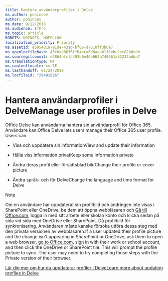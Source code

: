 ```yaml
---
title: Hantera användarprofiler i Delve
ms.author: ponincev
author: ponincev
ms.date: 9/12/2018
ms.audience: ITPro
ms.topic: article
ROBOTS: NOINDEX, NOFOLLOW
localization_priority: Priority
ms.assetid: e595481a-91de-431d-bf86-d7610ff3b6a7
ms.openlocfilehash: 45f0ad0636ffb4eca6d6aaa01f8ebc2ec82b0cdb
ms.sourcegitcommit: e2864efcfb493b6e46b662b746661a61232bdba7
ms.translationtype: MT
ms.contentlocale: sv-SE
ms.lasthandoff: 01/24/2019
ms.locfileid: "29491826"
---
```

# <a name="manage-user-profiles-in-delve"></a><span data-ttu-id="34860-102">Hantera användarprofiler i Delve</span><span class="sxs-lookup"><span data-stu-id="34860-102">Manage user profiles in Delve</span></span>

<span data-ttu-id="34860-p101">Office Delve kan användarna hantera sin användarprofil för Office 365. Användare kan:</span><span class="sxs-lookup"><span data-stu-id="34860-p101">Office Delve lets users manage their Office 365 user profile. Users can:</span></span>
  
- <span data-ttu-id="34860-105">Visa och uppdatera sin information</span><span class="sxs-lookup"><span data-stu-id="34860-105">View and update their information</span></span>
    
- <span data-ttu-id="34860-106">Hålla viss information privat</span><span class="sxs-lookup"><span data-stu-id="34860-106">Keep some information private</span></span>
    
- <span data-ttu-id="34860-107">Ändra deras profil eller försättsblad bild</span><span class="sxs-lookup"><span data-stu-id="34860-107">Change their profile or cover picture</span></span>
    
- <span data-ttu-id="34860-108">Ändra språk- och för Delve</span><span class="sxs-lookup"><span data-stu-id="34860-108">Change the language and time format for Delve</span></span>
    
> [!NOTE]
> <span data-ttu-id="34860-p102">Om en användare har uppdaterat sin profilbild och ändringen inte visas i SharePoint eller OneDrive, be dem att öppna webbläsaren och [Gå till Office.com](https://www.office.com), logga in med sitt arbete eller skolan konto och klicka sedan på sida vid sida med OneDrive eller SharePoint. Då profilbild för synkronisering. Användaren måste kanske försöka utföra dessa steg med den privata versionen av webbläsaren.</span><span class="sxs-lookup"><span data-stu-id="34860-p102">If a user updated their profile picture and the change isn't appearing in SharePoint or OneDrive, ask them to open a web browser, [go to Office.com](https://www.office.com), sign in with their work or school account, and then click the OneDrive or SharePoint tile. This will prompt the profile picture to sync. The user may need to try completing these steps with the Private version of their browser.</span></span> 
  
[<span data-ttu-id="34860-111">Lär dig mer om hur du uppdaterar profiler i Delve</span><span class="sxs-lookup"><span data-stu-id="34860-111">Learn more about updating profiles in Delve</span></span>](https://go.microsoft.com/fwlink/?linkid=735070)
  

